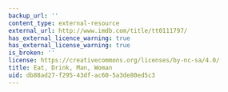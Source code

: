 ```yaml
---
backup_url: ''
content_type: external-resource
external_url: http://www.imdb.com/title/tt0111797/
has_external_licence_warning: true
has_external_license_warning: true
is_broken: ''
license: https://creativecommons.org/licenses/by-nc-sa/4.0/
title: Eat, Drink, Man, Woman
uid: db88ad27-f295-43df-ac60-5a3de80ed5c3
---
```


